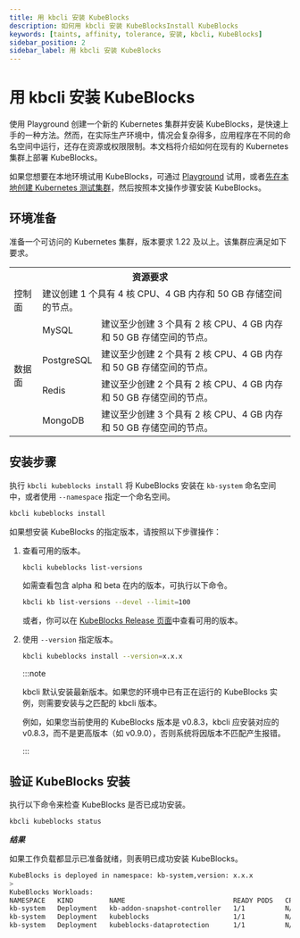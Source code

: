 ```yaml
---
title: 用 kbcli 安装 KubeBlocks
description: 如何用 kbcli 安装 KubeBlocksInstall KubeBlocks
keywords: [taints, affinity, tolerance, 安装, kbcli, KubeBlocks]
sidebar_position: 2
sidebar_label: 用 kbcli 安装 KubeBlocks
---
```


# 用 kbcli 安装 KubeBlocks

使用 Playground 创建一个新的 Kubernetes 集群并安装 KubeBlocks，是快速上手的一种方法。然而，在实际生产环境中，情况会复杂得多，应用程序在不同的命名空间中运行，还存在资源或权限限制。本文档将介绍如何在现有的 Kubernetes 集群上部署 KubeBlocks。

如果您想要在本地环境试用 KubeBlocks，可通过 [Playground](./../../try-out-on-playground/try-kubeblocks-on-local-host.md) 试用，或者[先在本地创建 Kubernetes 测试集群](./../prepare-a-local-k8s-cluster/prepare-a-local-k8s-cluster.md)，然后按照本文操作步骤安装 KubeBlocks。

## 环境准备

准备一个可访问的 Kubernetes 集群，版本要求 1.22 及以上。该集群应满足如下要求。

<table>
    <tr>
        <th colspan="3">资源要求</th>
    </tr >
    <tr>
        <td >控制面</td>
        <td colspan="2">建议创建 1 个具有 4 核 CPU、4 GB 内存和 50 GB 存储空间的节点。 </td>
    </tr >
    <tr >
        <td rowspan="4">数据面</td>
        <td> MySQL </td>
        <td>建议至少创建 3 个具有 2 核 CPU、4 GB 内存和 50 GB 存储空间的节点。</td>
    </tr>
    <tr>
        <td> PostgreSQL </td>
        <td>建议至少创建 2 个具有 2 核 CPU、4 GB 内存和 50 GB 存储空间的节点。</td>
    </tr>
    <tr>
        <td> Redis </td>
        <td>建议至少创建 2 个具有 2 核 CPU、4 GB 内存和 50 GB 存储空间的节点。</td>
    </tr>
    <tr>
        <td> MongoDB </td>
        <td>建议至少创建 3 个具有 2 核 CPU、4 GB 内存和 50 GB 存储空间的节点。</td>
    </tr>
</table>

## 安装步骤

执行 `kbcli kubeblocks install` 将 KubeBlocks 安装在 `kb-system` 命名空间中，或者使用 `--namespace` 指定一个命名空间。

```bash
kbcli kubeblocks install
```

如果想安装 KubeBlocks 的指定版本，请按照以下步骤操作：

1. 查看可用的版本。

    ```bash
    kbcli kubeblocks list-versions
    ```

    如需查看包含 alpha 和 beta 在内的版本，可执行以下命令。

    ```bash
    kbcli kb list-versions --devel --limit=100
    ```

    或者，你可以在 [KubeBlocks Release 页面](https://github.com/apecloud/kubeblocks/releases/)中查看可用的版本。

2. 使用 `--version` 指定版本。

    ```bash
    kbcli kubeblocks install --version=x.x.x
    ```

    :::note

    kbcli 默认安装最新版本。如果您的环境中已有正在运行的 KubeBlocks 实例，则需要安装与之匹配的 kbcli 版本。

    例如，如果您当前使用的 KubeBlocks 版本是 v0.8.3，kbcli 应安装对应的 v0.8.3，而不是更高版本（如 v0.9.0），否则系统将因版本不匹配产生报错。

    :::

## 验证 KubeBlocks 安装

执行以下命令来检查 KubeBlocks 是否已成功安装。

```bash
kbcli kubeblocks status
```

***结果***

如果工作负载都显示已准备就绪，则表明已成功安装 KubeBlocks。

```bash
KubeBlocks is deployed in namespace: kb-system,version: x.x.x
>
KubeBlocks Workloads:
NAMESPACE   KIND         NAME                           READY PODS   CPU(CORES)   MEMORY(BYTES)   CREATED-AT
kb-system   Deployment   kb-addon-snapshot-controller   1/1          N/A          N/A             Oct 13,2023 14:27 UTC+0800
kb-system   Deployment   kubeblocks                     1/1          N/A          N/A             Oct 13,2023 14:26 UTC+0800
kb-system   Deployment   kubeblocks-dataprotection      1/1          N/A          N/A             Oct 13,2023 14:26 UTC+0800
```
